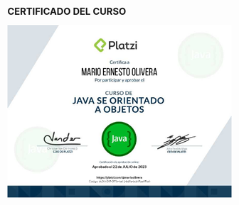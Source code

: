 ## CERTIFICADO DEL CURSO

![N|Solid](https://github.com/MarioOlivera/Curso-de-Java-SE-Orientado-a-Objetos/blob/main/certificado.jpg?raw=true)